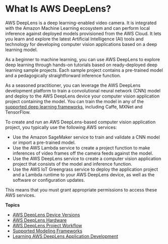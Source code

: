 # What Is AWS DeepLens?<a name="what-is-deeplens"></a>

AWS DeepLens is a deep learning\-enabled video camera\. It is integrated with the Amazon Machine Learning ecosystem and can perform local inference against deployed models provisioned from the AWS Cloud\. It lets you learn and explore the latest Artificial Intelligence \(AI\) tools and technology for developing computer vision applications based on a deep learning model\. 

As a beginner to machine learning, you can use AWS DeepLens to explore deep learning through hands\-on tutorials based on ready\-deployed deep learning sample projects\. Each sample project contains a pre\-trained model and a pedagogically straightforward inference function\. 

As a seasoned practitioner, you can leverage the AWS DeepLens development platform to train a convolutional neural network \(CNN\) model and deploy to the AWS DeepLens device your computer vision application project containing the model\. You can train the model in any of the [supported deep learning frameworks](deeplens-supported-frameworks.md), including Caffe, MXNet and TensorFlow\. 

To create and run an AWS DeepLens\-based computer vision application project, you typically use the following AWS services:
+ Use the Amazon SageMaker service to train and validate a CNN model or import a pre\-trained model\.
+ Use the AWS Lambda service to create a project function to make inferences of video frames off the camera feeds against the model\.
+ Use the AWS DeepLens service to create a computer vision application project that consists of the model and inference function\.
+ Use the AWS IoT Greengrass service to deploy the application project and a Lambda runtime to your AWS DeepLens device, as well as the software or configuration updates\. 

This means that you must grant appropriate permissions to access these AWS services\. 

**Topics**
+ [AWS DeepLens Device Versions](deeplens-versions.md)
+ [AWS DeepLens Hardware](deeplens-hardware.md)
+ [AWS DeepLens Project Workflow](how-deeplens-works.md)
+ [Supported Modeling Frameworks](supported-frameworks.md)
+ [Learning AWS DeepLens Application Development](deeplens-first-time-user.md)